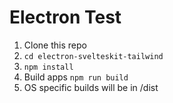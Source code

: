 # Electron Test

1. Clone this repo
2. `cd electron-svelteskit-tailwind`
3. `npm install`
4. Build apps `npm run build`
5. OS specific builds will be in /dist